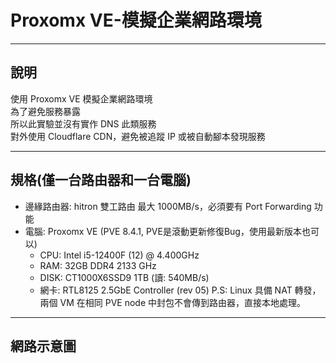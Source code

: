 # Proxomx VE-模擬企業網路環境

---

## 說明
使用 Proxomx VE 模擬企業網路環境  
為了避免服務暴露  
所以此實驗並沒有實作 DNS 此類服務  
對外使用 Cloudflare CDN，避免被追蹤 IP 或被自動腳本發現服務  

---

## 規格(僅一台路由器和一台電腦)
- 邊緣路由器: hitron 雙工路由 最大 1000MB/s，必須要有 Port Forwarding 功能  
- 電腦: Proxomx VE (PVE 8.4.1, PVE是滾動更新修復Bug，使用最新版本也可以)
  - CPU: Intel i5-12400F (12) @ 4.400GHz
  - RAM: 32GB DDR4 2133 GHz
  - DISK: CT1000X6SSD9 1TB (讀: 540MB/s)
  - 網卡: RTL8125 2.5GbE Controller (rev 05)
P.S: Linux 具備 NAT 轉發，兩個 VM 在相同 PVE node 中封包不會傳到路由器，直接本地處理。

---

## 網路示意圖
